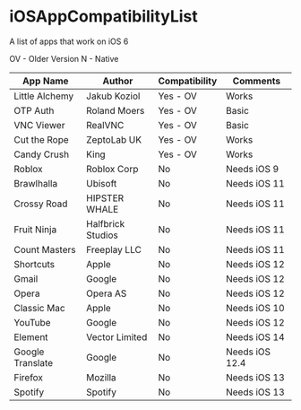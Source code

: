 # iOSAppCompatibilityList
A list of apps that work on iOS 6

OV - Older Version
N - Native

| App Name         | Author            | Compatibility | Comments       |
|------------------|-------------------|---------------|----------------|
| Little Alchemy   | Jakub Koziol      | Yes - OV      | Works          |
| OTP Auth         | Roland Moers      | Yes - OV      | Basic          |
| VNC Viewer       | RealVNC           | Yes - OV      | Basic          |
| Cut the Rope     | ZeptoLab UK       | Yes - OV      | Works          |
| Candy Crush      | King              | Yes - OV      | Works          |
| Roblox           | Roblox Corp       | No            | Needs iOS 9    |
| Brawlhalla       | Ubisoft           | No            | Needs iOS 11   |
| Crossy Road      | HIPSTER WHALE     | No            | Needs iOS 11   |
| Fruit Ninja      | Halfbrick Studios | No            | Needs iOS 11   |
| Count Masters    | Freeplay LLC      | No            | Needs iOS 11   |
| Shortcuts        | Apple             | No            | Needs iOS 12   |
| Gmail            | Google            | No            | Needs iOS 12   |
| Opera            | Opera AS          | No            | Needs iOS 12   |
| Classic Mac      | Apple             | No            | Needs iOS 10   |
| YouTube          | Google            | No            | Needs iOS 12   |
| Element          | Vector Limited    | No            | Needs iOS 14   |
| Google Translate | Google            | No            | Needs iOS 12.4 |
| Firefox          | Mozilla           | No            | Needs iOS 13   |
| Spotify          | Spotify           | No            | Needs iOS 13   |
